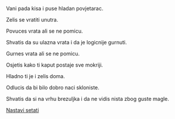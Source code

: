 ﻿Vani pada kisa i puse hladan povjetarac.

Zelis se vratiti unutra.

Povuces vrata ali se ne pomicu.

Shvatis da su ulazna vrata i da je logicnije gurnuti.

Gurnes vrata ali se ne pomicu.

Osjetis kako ti kaput postaje sve mokriji.

Hladno ti je i zelis doma.

Odlucis da bi bilo dobro naci skloniste.

Shvatis da si na vrhu brezuljka i da ne vidis nista zbog guste magle.

[Nastavi setati](../otkrivanje/budenje.md)